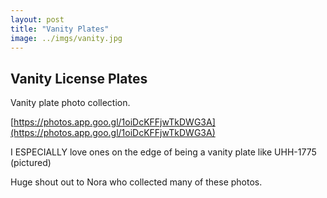 ```yaml
---
layout: post
title: "Vanity Plates" 
image: ../imgs/vanity.jpg
---
```


## Vanity License Plates

Vanity plate photo collection. 

[https://photos.app.goo.gl/1oiDcKFFjwTkDWG3A](https://photos.app.goo.gl/1oiDcKFFjwTkDWG3A)

I ESPECIALLY love ones on the edge of being a vanity plate like UHH-1775 (pictured)



Huge shout out to Nora who collected many of these photos. 
